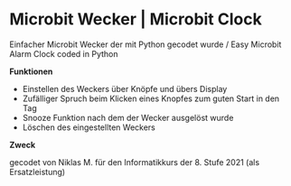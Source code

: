# Microbit Wecker | Microbit Clock 

Einfacher Microbit Wecker der mit Python gecodet wurde / Easy Microbit Alarm Clock coded in Python

**Funktionen**

+ Einstellen des Weckers über Knöpfe und übers Display<br/>
+ Zufälliger Spruch beim Klicken eines Knopfes zum guten Start in den Tag<br/>
+ Snooze Funktion nach dem der Wecker ausgelöst wurde<br/>
+ Löschen des eingestellten Weckers<br/>

**Zweck**<br/>

gecodet von Niklas M. für den Informatikkurs der 8. Stufe 2021 (als Ersatzleistung)<br/>
